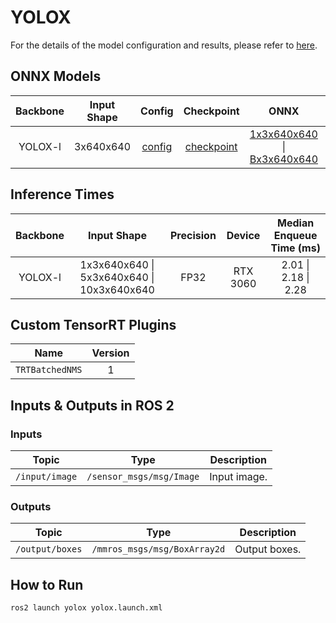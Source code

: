 # YOLOX

For the details of the model configuration and results, please refer to [here](https://github.com/open-mmlab/mmdetection/tree/main/configs/yolox).

## ONNX Models

| Backbone | Input Shape |                                                Config                                                 |                                                                  Checkpoint                                                                  |                                                                                                ONNX                                                                                                | Precision |
| :------: | :---------: | :---------------------------------------------------------------------------------------------------: | :------------------------------------------------------------------------------------------------------------------------------------------: | :------------------------------------------------------------------------------------------------------------------------------------------------------------------------------------------------: | :-------: |
| YOLOX-l  |  3x640x640  | [config](https://github.com/open-mmlab/mmdetection/blob/main/configs/yolox/yolox_l_8xb8-300e_coco.py) | [checkpoint](https://download.openmmlab.com/mmdetection/v2.0/yolox/yolox_l_8x8_300e_coco/yolox_l_8x8_300e_coco_20211126_140236-d3bd2b23.pth) | [1x3x640x640](https://drive.google.com/uc?export=download&id=1G8KomdgZh4Kk9kFcl8XcUofWHbrZRWn6) \| [Bx3x640x640](https://drive.google.com/uc?export=download&id=1tGq1XXP5kCcSCbGNzYazy1heJ0sb364q) |   FP32    |

## Inference Times

| Backbone |                Input Shape                 | Precision |  Device  | Median Enqueue Time (ms) |
| :------: | :----------------------------------------: | :-------: | :------: | :----------------------: |
| YOLOX-l  | 1x3x640x640 \| 5x3x640x640 \| 10x3x640x640 |   FP32    | RTX 3060 |   2.01 \| 2.18 \| 2.28   |

## Custom TensorRT Plugins

|      Name       | Version |
| :-------------: | :-----: |
| `TRTBatchedNMS` |    1    |

## Inputs & Outputs in ROS 2

### Inputs

|     Topic      |           Type           | Description  |
| :------------: | :----------------------: | :----------: |
| `/input/image` | `/sensor_msgs/msg/Image` | Input image. |

### Outputs

|      Topic      |             Type             |  Description  |
| :-------------: | :--------------------------: | :-----------: |
| `/output/boxes` | `/mmros_msgs/msg/BoxArray2d` | Output boxes. |

## How to Run

```shell
ros2 launch yolox yolox.launch.xml
```
